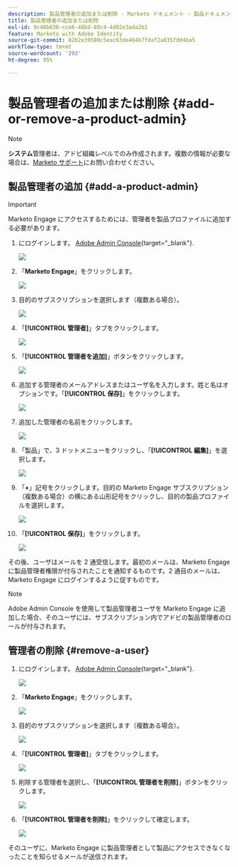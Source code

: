 ```yaml
---
description: 製品管理者の追加または削除 - Marketo ドキュメント - 製品ドキュメント
title: 製品管理者の追加または削除
exl-id: 9c48b830-cce6-48bd-88c4-4d02e3ada2b1
feature: Marketo with Adobe Identity
source-git-commit: 02b2e39580c5eac63de4b4b7fdaf2a835fdd4ba5
workflow-type: tm+mt
source-wordcount: '293'
ht-degree: 95%

---
```


# 製品管理者の追加または削除 {#add-or-remove-a-product-admin}

>[!NOTE]
>
>**システム**&#x200B;管理者は、アドビ組織レベルでのみ作成されます。複数の情報が必要な場合は、[Marketo サポート](https://nation.marketo.com/t5/support/ct-p/Support)にお問い合わせください。

## 製品管理者の追加 {#add-a-product-admin}

>[!IMPORTANT]
>
>Marketo Engage にアクセスするためには、管理者を製品プロファイルに追加する必要があります。

1. にログインします。 [Adobe Admin Console](https://adminconsole.adobe.com/){target="_blank"}.

   ![](assets/add-or-remove-a-product-admin-1.png)

1. 「**Marketo Engage**」をクリックします。

   ![](assets/add-or-remove-a-product-admin-2.png)

1. 目的のサブスクリプションを選択します（複数ある場合）。

   ![](assets/add-or-remove-a-product-admin-3.png)

1. 「**[!UICONTROL 管理者]**」タブをクリックします。

   ![](assets/add-or-remove-a-product-admin-4.png)

1. 「**[!UICONTROL 管理者を追加]**」ボタンをクリックします。

   ![](assets/add-or-remove-a-product-admin-5.png)

1. 追加する管理者のメールアドレスまたはユーザ名を入力します。姓と名はオプションです。「**[!UICONTROL 保存]**」をクリックします。

   ![](assets/add-or-remove-a-product-admin-6.png)

1. 追加した管理者の名前をクリックします。

   ![](assets/add-or-remove-a-product-admin-7.png)

1. 「製品」で、3 ドットメニューをクリックし、「**[!UICONTROL 編集]**」を選択します。

   ![](assets/add-or-remove-a-product-admin-8.png)

1. 「**+**」記号をクリックします。目的の Marketo Engage サブスクリプション（複数ある場合）の横にある山形記号をクリックし、目的の製品プロファイルを選択します。

   ![](assets/add-or-remove-a-product-admin-9.png)

1. 「**[!UICONTROL 保存]**」をクリックします。

   ![](assets/add-or-remove-a-product-admin-10.png)

その後、ユーザはメールを 2 通受信します。最初のメールは、Marketo Engage に製品管理者権限が付与されたことを通知するものです。2 通目のメールは、Marketo Engage にログインするように促すものです。

>[!NOTE]
>
>Adobe Admin Console を使用して製品管理者ユーザを Marketo Engage に追加した場合、そのユーザには、サブスクリプション内でアドビの製品管理者のロールが付与されます。

## 管理者の削除 {#remove-a-user}

1. にログインします。 [Adobe Admin Console](https://adminconsole.adobe.com/){target="_blank"}.

   ![](assets/add-or-remove-a-product-admin-11.png)

1. 「**Marketo Engage**」をクリックします。

   ![](assets/add-or-remove-a-product-admin-12.png)

1. 目的のサブスクリプションを選択します（複数ある場合）。

   ![](assets/add-or-remove-a-product-admin-13.png)

1. 「**[!UICONTROL 管理者]**」タブをクリックします。

   ![](assets/add-or-remove-a-product-admin-14.png)

1. 削除する管理者を選択し、「**[!UICONTROL 管理者を削除]**」ボタンをクリックします。

   ![](assets/add-or-remove-a-product-admin-15.png)

1. 「**[!UICONTROL 管理者を削除]**」をクリックして確定します。

   ![](assets/add-or-remove-a-product-admin-16.png)

そのユーザに、Marketo Engage に製品管理者として製品にアクセスできなくなったことを知らせるメールが送信されます。
